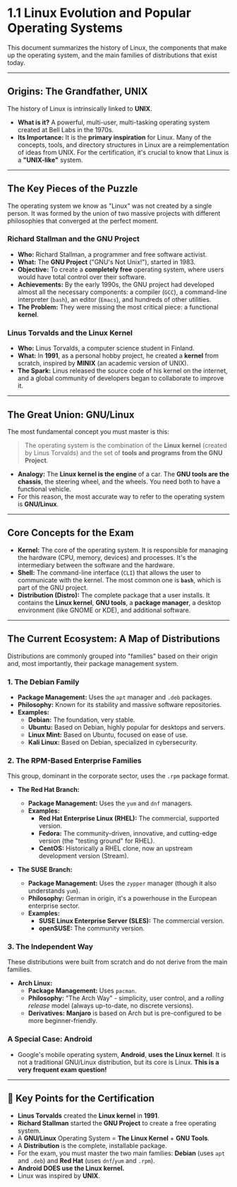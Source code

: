 
# 1.1 Linux Evolution and Popular Operating Systems

This document summarizes the history of Linux, the components that make up the operating system, and the main families of distributions that exist today.

---

## Origins: The Grandfather, UNIX

The history of Linux is intrinsically linked to **UNIX**.

* **What is it?** A powerful, multi-user, multi-tasking operating system created at Bell Labs in the 1970s.
* **Its Importance:** It is the **primary inspiration** for Linux. Many of the concepts, tools, and directory structures in Linux are a reimplementation of ideas from UNIX. For the certification, it's crucial to know that Linux is a **"UNIX-like"** system.

---

## The Key Pieces of the Puzzle

The operating system we know as "Linux" was not created by a single person. It was formed by the union of two massive projects with different philosophies that converged at the perfect moment.

### Richard Stallman and the GNU Project

* **Who:** Richard Stallman, a programmer and free software activist.
* **What:** The **GNU Project** ("GNU's Not Unix!"), started in 1983.
* **Objective:** To create a **completely free** operating system, where users would have total control over their software.
* **Achievements:** By the early 1990s, the GNU project had developed almost all the necessary components: a compiler (`GCC`), a command-line interpreter (`bash`), an editor (`Emacs`), and hundreds of other utilities.
* **The Problem:** They were missing the most critical piece: a functional **kernel**.

### Linus Torvalds and the Linux Kernel

* **Who:** Linus Torvalds, a computer science student in Finland.
* **What:** In **1991**, as a personal hobby project, he created a **kernel** from scratch, inspired by **MINIX** (an academic version of UNIX).
* **The Spark:** Linus released the source code of his kernel on the internet, and a global community of developers began to collaborate to improve it.

---

## The Great Union: GNU/Linux

The most fundamental concept you must master is this:

> The operating system is the combination of the **Linux kernel** (created by Linus Torvalds) and the set of **tools and programs from the GNU Project**.

* **Analogy:** The **Linux kernel is the engine** of a car. The **GNU tools are the chassis**, the steering wheel, and the wheels. You need both to have a functional vehicle.
* For this reason, the most accurate way to refer to the operating system is **GNU/Linux**.

---

## Core Concepts for the Exam

* **Kernel:** The core of the operating system. It is responsible for managing the hardware (CPU, memory, devices) and processes. It's the intermediary between the software and the hardware.
* **Shell:** The command-line interface (`CLI`) that allows the user to communicate with the kernel. The most common one is **`bash`**, which is part of the GNU project.
* **Distribution (Distro):** The complete package that a user installs. It contains the **Linux kernel**, **GNU tools**, a **package manager**, a desktop environment (like GNOME or KDE), and additional software.

---

## The Current Ecosystem: A Map of Distributions

Distributions are commonly grouped into "families" based on their origin and, most importantly, their package management system.

### 1. The Debian Family

* **Package Management:** Uses the `apt` manager and `.deb` packages.
* **Philosophy:** Known for its stability and massive software repositories.
* **Examples:**
    * **Debian:** The foundation, very stable.
    * **Ubuntu:** Based on Debian, highly popular for desktops and servers.
    * **Linux Mint:** Based on Ubuntu, focused on ease of use.
    * **Kali Linux:** Based on Debian, specialized in cybersecurity.

### 2. The RPM-Based Enterprise Families

This group, dominant in the corporate sector, uses the `.rpm` package format.

* **The Red Hat Branch:**
    * **Package Management:** Uses the `yum` and `dnf` managers.
    * **Examples:**
        * **Red Hat Enterprise Linux (RHEL):** The commercial, supported version.
        * **Fedora:** The community-driven, innovative, and cutting-edge version (the "testing ground" for RHEL).
        * **CentOS:** Historically a RHEL clone, now an upstream development version (Stream).

* **The SUSE Branch:**
    * **Package Management:** Uses the `zypper` manager (though it also understands `yum`).
    * **Philosophy:** German in origin, it's a powerhouse in the European enterprise sector.
    * **Examples:**
        * **SUSE Linux Enterprise Server (SLES):** The commercial version.
        * **openSUSE:** The community version.

### 3. The Independent Way

These distributions were built from scratch and do not derive from the main families.

* **Arch Linux:**
    * **Package Management:** Uses `pacman`.
    * **Philosophy:** "The Arch Way" - simplicity, user control, and a *rolling release* model (always up-to-date, no discrete versions).
    * **Derivatives:** **Manjaro** is based on Arch but is pre-configured to be more beginner-friendly.

### A Special Case: Android

* Google's mobile operating system, **Android**, **uses the Linux kernel**. It is not a traditional GNU/Linux distribution, but its core is Linux. **This is a very frequent exam question!**

---

## 🎯 Key Points for the Certification

* **Linus Torvalds** created the **Linux kernel** in **1991**.
* **Richard Stallman** started the **GNU Project** to create a free operating system.
* A **GNU/Linux** Operating System = **The Linux Kernel** + **GNU Tools**.
* A **Distribution** is the complete, installable package.
* For the exam, you must master the two main families: **Debian** (uses `apt` and `.deb`) and **Red Hat** (uses `dnf`/`yum` and `.rpm`).
* **Android DOES use the Linux kernel.**
* Linux was inspired by **UNIX**.